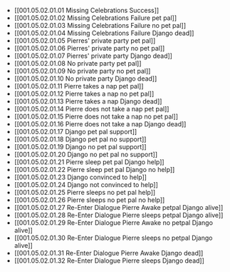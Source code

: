 - [[001.05.02.01.01 Missing Celebrations Success]]
- [[001.05.02.01.02 Missing Celebrations Failure pet pal]]
- [[001.05.02.01.03 Missing Celebrations Failure no pet pal]]
- [[001.05.02.01.04 Missing Celebrations Failure Django dead]]
- [[001.05.02.01.05 Pierres' private party pet pal]]
- [[001.05.02.01.06 Pierres' private party no pet pal]]
- [[001.05.02.01.07 Pierres' private party Django dead]]
- [[001.05.02.01.08 No private party pet pal]]
- [[001.05.02.01.09 No private party no pet pal]]
- [[001.05.02.01.10 No private party Django dead]]
- [[001.05.02.01.11 Pierre takes a nap pet pal]]
- [[001.05.02.01.12 Pierre takes a nap no pet pal]]
- [[001.05.02.01.13 Pierre takes a nap Django dead]]
- [[001.05.02.01.14 Pierre does not take a nap pet pal]]
- [[001.05.02.01.15 Pierre does not take a nap no pet pal]]
- [[001.05.02.01.16 Pierre does not take a nap Django dead]]
- [[001.05.02.01.17 Django pet pal support]]
- [[001.05.02.01.18 Django pet pal no support]]
- [[001.05.02.01.19 Django no pet pal support]]
- [[001.05.02.01.20 Django no pet pal no support]]
- [[001.05.02.01.21 Pierre sleep pet pal Django help]]
- [[001.05.02.01.22 Pierre sleep pet pal Django no help]]
- [[001.05.02.01.23 Django convinced to help]]
- [[001.05.02.01.24 Django not convinced to help]]
- [[001.05.02.01.25 Pierre sleeps no pet pal help]]
- [[001.05.02.01.26 Pierre sleeps no pet pal no help]]
- [[001.05.02.01.27 Re-Enter Dialogue Pierre Awake petpal Django alive]]
- [[001.05.02.01.28 Re-Enter Dialogue Pierre sleeps petpal Django alive]]
- [[001.05.02.01.29 Re-Enter Dialogue Pierre Awake no petpal Django alive]]
- [[001.05.02.01.30 Re-Enter Dialogue Pierre sleeps no petpal Django alive]]
- [[001.05.02.01.31 Re-Enter Dialogue Pierre Awake Django dead]]
- [[001.05.02.01.32 Re-Enter Dialogue Pierre sleeps Django dead]]